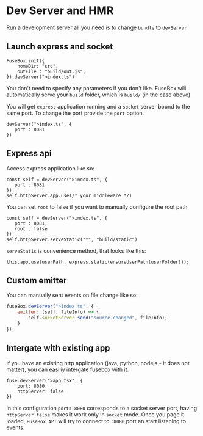 # Dev Server and HMR

Run a development server all you need is to change `bundle` to `devServer`


## Launch express and socket 
```
FuseBox.init({
    homeDir: "src",
    outFile : "build/out.js",
}).devServer(">index.ts")
```

You don't need to specify any parameters if you don't like. FuseBox will automatically serve your `build` folder, which is `build/` (in the case above)

You will get `express` application running and a `socket` server bound to the same port. To change the port provide the `port` option.

```
devServer(">index.ts", {
   port : 8081
})
```

## Express api

Access express application like so:
```
const self = devServer(">index.ts", {
   port : 8081
})
self.httpServer.app.use(/* your middleware */)
```

You can set `root` to false if you want to manually configure the root path

```
const self = devServer(">index.ts", {
   port : 8081,
   root : false
})
self.httpServer.serveStatic("*", "build/static")
```

`serveStatic` is convenience method, that looks like this:

```
this.app.use(userPath, express.static(ensureUserPath(userFolder)));
```

## Custom emitter

You can manually sent events on file change like so:

```js
fuseBox.devServer(">index.ts", {
    emitter: (self, fileInfo) => {
        self.socketServer.send("source-changed", fileInfo);
    }
});
```

## Intergate with existing app

If you have an existing http application (java, python, nodejs - it does not matter), you can easiliy intergate fusebox with it.
```
fuse.devServer(">app.tsx", {
    port: 8080, 
    httpServer: false
})
```
In this configuration `port: 8080` corresponds to a socket server port, having `httpServer:false` makes it work only in `socket` mode.  Once you page it loaded, `FuseBox API` will try to connect to `:8080` port an start listening to events.




